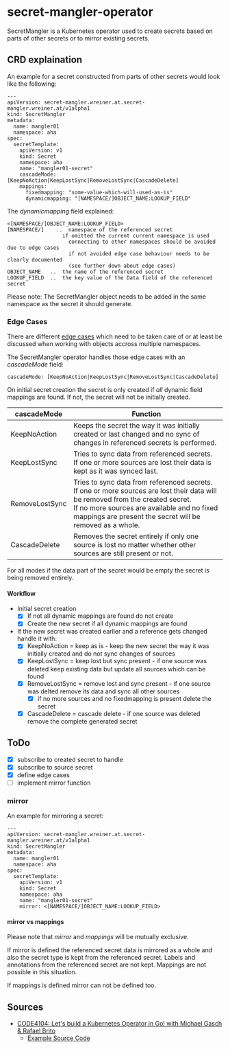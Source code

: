# secret-mangler-operator

SecretMangler is a Kubernetes operator used to create secrets based on parts of other secrets or to mirror existing secrets.

## CRD explaination

An example for a secret constructed from parts of other secrets would look like the following:

```
---
apiVersion: secret-mangler.wreiner.at.secret-mangler.wreiner.at/v1alpha1
kind: SecretMangler
metadata:
  name: mangler01
  namespace: aha
spec:
  secretTemplate:
    apiVersion: v1
    kind: Secret
    namespace: aha
    name: "mangler01-secret"
    cascadeMode: [KeepNoAction|KeepLostSync|RemoveLostSync|CascadeDelete]
    mappings:
      fixedmapping: "some-value-which-will-used-as-is"
      dynamicmapping: "[NAMESPACE/]OBJECT_NAME:LOOKUP_FIELD"
```

The _dynamicmapping_ field explained:

```
<[NAMESPACE/]OBJECT_NAME:LOOKUP_FIELD>
[NAMESPACE/] 	..  namespace of the referenced secret
                  if omitted the current current namespace is used
                    connecting to other namespaces should be avoided due to edge cases
                    if not avoided edge case behaviour needs to be clearly documented
                    (see further down about edge cases)
OBJECT_NAME   ..  the name of the referenced secret
LOOKUP_FIELD  ..  the key value of the Data field of the referenced secret
```

Please note: The SecretMangler object needs to be added in the same namespace as the secret it should generate.

### Edge Cases

There are different [edge cases](https://github.com/kubernetes/community/blob/master/contributors/devel/sig-architecture/api-conventions.md#object-references) which need to be taken care of or at least be discussed when working with objects accross multiple namespaces.

The SecretMangler operator handles those edge cases with an _cascadeMode_ field:

```
cascadeMode: [KeepNoAction|KeepLostSync|RemoveLostSync|CascadeDelete]
```

On initial secret creation the secret is only created if _all_ dynamic field mappings are found. If not, the secret will not be initially created.

| cascadeMode    | Function                                                                                                                                                                                                                                        |
|----------------|-------------------------------------------------------------------------------------------------------------------------------------------------------------------------------------------------------------------------------------------------|
| KeepNoAction   | Keeps the secret the way it was initially created or last changed and no sync of changes in referenced secrets is performed.                                                                                                                                    |
| KeepLostSync   | Tries to sync data from referenced secrets.<br>If one or more sources are lost their data is kept as it was synced last.                                                                                                                        |
| RemoveLostSync | Tries to sync data from referenced secrets.<br>If one or more sources are lost their data will be removed from the created secret.<br>If no more sources are available and no fixed mappings are present the secret will be removed as a whole. |
| CascadeDelete  | Removes the secret entirely if only one source is lost no matter whether other sources are still present or not.                                                                                                                                |

For all modes if the data part of the secret would be empty the secret is being removed entirely.
#### Workflow

* Initial secret creation
  * [X] If not all dynamic mappings are found do not create
  * [X] Create the new secret if all dynamic mappings are found
* If the new secret was created earlier and a reference gets changed handle it with:
  * [X] KeepNoAction = keep as is - keep the new secret the way it was initially created and do not sync changes of sources
  * [X] KeepLostSync = keep lost but sync present - if one source was deleted keep existing data but update all sources which can be found
  * [X] RemoveLostSync = remove lost and sync present - if one source was delted remove its data and sync all other sources
    * [X] if no more sources and no fixedmapping is present delete the secret
  * [X] CascadeDelete = cascade delete - if one source was deleted remove the complete generated secret

## ToDo

* [X] subscribe to created secret to handle
* [X] subscribe to source secret
* [X] define edge cases
* [ ] implement mirror function

### mirror

An example for mirroring a secret:

```
---
apiVersion: secret-mangler.wreiner.at.secret-mangler.wreiner.at/v1alpha1
kind: SecretMangler
metadata:
  name: mangler01
  namespace: aha
spec:
  secretTemplate:
    apiVersion: v1
    kind: Secret
    namespace: aha
    name: "mangler01-secret"
    mirror: <[NAMESPACE/]OBJECT_NAME:LOOKUP_FIELD>
```
#### mirror vs mappings

Please note that _mirror_ and _mappings_ will be mutually exclusive.

If mirror is defined the referenced secret data is mirrored as a whole and also the secret type is kept from the referenced secret. Labels and annotations from the referenced secret are not kept. Mappings are not possible in this situation.

If mappings is defined mirror can not be defined too.

## Sources

* [CODE4104: Let's build a Kubernetes Operator in Go! with Michael Gasch & Rafael Brito](https://www.youtube.com/watch?v=8Ex7ybi273g)
  * [Example Source Code](https://github.com/embano1/codeconnect-vm-operator)
